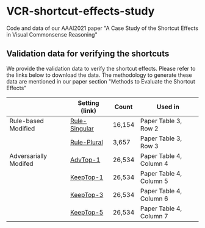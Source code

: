 # VCR-shortcut-effects-study
Code and data of our AAAI2021 paper "A Case Study of the Shortcut Effects in Visual Commonsense Reasoning"

## Validation data for verifying the shortcuts

We provide the validation data to verify the shortcut effects.
Please refer to the links below to download the data.
The methodology to generate these data are mentioned in our paper section "Methods to Evaluate the Shortcut Effects"

|                       | Setting (link)                                             | Count  | Used in                 |
|-----------------------|------------------------------------------------------------|--------|-------------------------|
| Rule-based Modified   | [Rule-Singular](data/rule_based/val_rule_singular.jsonl)   | 16,154 | Paper Table 3, Row 2    |
|                       | [Rule-Plural](data/rule_based/val_rule_plural.jsonl)       | 3,657  | Paper Table 3, Row 3    |
| Adversarially Modifed | [AdvTop-1](data/adversarial_based/val_adv_rmtop1.jsonl)    | 26,534 | Paper Table 4, Column 4 |
|                       | [KeepTop-1](data/adversarial_based/val_adv_keeptop1.jsonl) | 26,534 | Paper Table 4, Column 5 |
|                       | [KeepTop-3](data/adversarial_based/val_adv_keeptop3.jsonl) | 26,534 | Paper Table 4, Column 6 |
|                       | [KeepTop-5](data/adversarial_based/val_adv_keeptop5.jsonl) | 26,534 | Paper Table 4, Column 7 |
